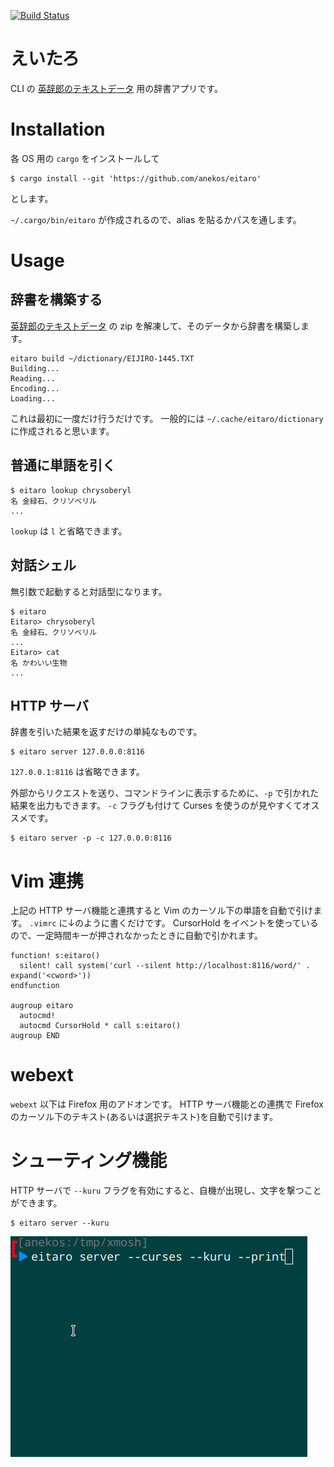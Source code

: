 [![Build Status](https://travis-ci.org/anekos/eitaro.svg?branch=master)](https://travis-ci.org/anekos/eitaro)


# えいたろ

CLI の [英辞郎のテキストデータ](https://booth.pm/ja/items/777563) 用の辞書アプリです。


# Installation

各 OS 用の `cargo` をインストールして

```
$ cargo install --git 'https://github.com/anekos/eitaro'
```

とします。

`~/.cargo/bin/eitaro` が作成されるので、alias を貼るかパスを通します。


# Usage

## 辞書を構築する

[英辞郎のテキストデータ](https://booth.pm/ja/items/777563) の zip を解凍して、そのデータから辞書を構築します。

```
eitaro build ~/dictionary/EIJIRO-1445.TXT
Building...
Reading...
Encoding...
Loading...
```

これは最初に一度だけ行うだけです。
一般的には `~/.cache/eitaro/dictionary` に作成されると思います。


## 普通に単語を引く

```
$ eitaro lookup chrysoberyl
名 金緑石、クリソベリル
...
```

`lookup` は `l` と省略できます。


## 対話シェル

無引数で起動すると対話型になります。

```
$ eitaro
Eitaro> chrysoberyl
名 金緑石、クリソベリル
...
Eitaro> cat
名 かわいい生物
...
```

## HTTP サーバ

辞書を引いた結果を返すだけの単純なものです。

```
$ eitaro server 127.0.0.0:8116
```

`127.0.0.1:8116` は省略できます。


外部からリクエストを送り、コマンドラインに表示するために、`-p` で引かれた結果を出力もできます。
`-c` フラグも付けて Curses を使うのが見やすくてオススメです。

```
$ eitaro server -p -c 127.0.0.0:8116
```


# Vim 連携

上記の HTTP サーバ機能と連携すると Vim のカーソル下の単語を自動で引けます。
`.vimrc` に↓のように書くだけです。
CursorHold をイベントを使っているので、一定時間キーが押されなかったときに自動で引かれます。

```
function! s:eitaro()
  silent! call system('curl --silent http://localhost:8116/word/' . expand('<cword>'))
endfunction

augroup eitaro
  autocmd!
  autocmd CursorHold * call s:eitaro()
augroup END
```


# webext

`webext` 以下は Firefox 用のアドオンです。
HTTP サーバ機能との連携で Firefox のカーソル下のテキスト(あるいは選択テキスト)を自動で引けます。


# シューティング機能

HTTP サーバで `--kuru` フラグを有効にすると、自機が出現し、文字を撃つことができます。

```
$ eitaro server --kuru
```

![kuru](kuru-shooting.gif)

